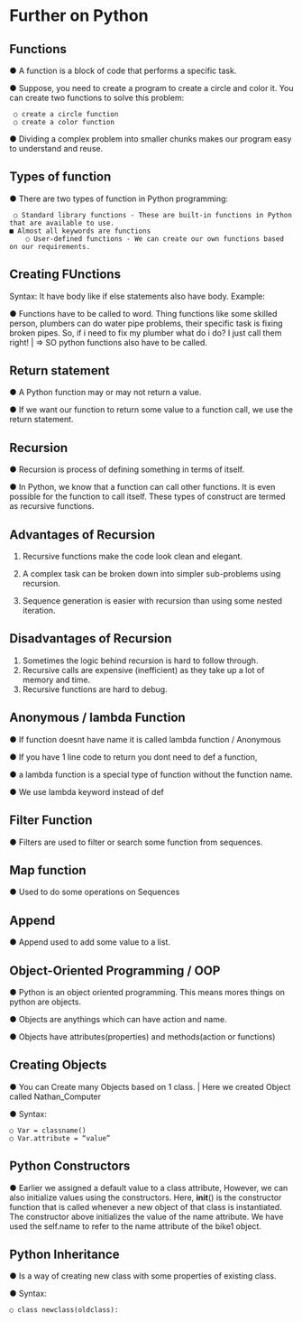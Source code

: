 # Further on Python
## Functions
● A function is a block of code that performs a specific
task.

● Suppose, you need to create a program to create a
circle and color it. You can create two functions to solve
this problem:

     ○ create a circle function
     ○ create a color function
● Dividing a complex problem into smaller chunks makes
our program easy to understand and reuse.
## Types of function
● There are two types of function in Python programming:

     ○ Standard library functions - These are built-in functions in Python that are available to use.
    ■ Almost all keywords are functions
        ○ User-defined functions - We can create our own functions based on our requirements.
## Creating FUnctions
Syntax: It have body like if else statements also have
body.
Example:

● Functions have to be called to word. Thing functions like some skilled person, plumbers
can do water pipe problems, their specific task is fixing broken pipes. So, if i need to fix my
plumber what do i do? I just call them right! | => SO python functions also have to be
called.
## Return statement
● A Python function may or may not return a value.

● If we want our function to return some value to a function call, we use
the return statement. 
## Recursion
● Recursion is process of defining something in terms of itself.

● In Python, we know that a function can call other functions. It is even possible for the
function to call itself. These types of construct are termed as recursive functions.
## Advantages of Recursion
1. Recursive functions make the code look clean and elegant.
 
3. A complex task can be broken down into simpler sub-problems using
recursion.

1. Sequence generation is easier with recursion than using some nested
iteration.
## Disadvantages of Recursion
1. Sometimes the logic behind recursion is hard to follow through.
2. Recursive calls are expensive (inefficient) as they take up a lot of memory and time.
3. Recursive functions are hard to debug.
## Anonymous / lambda Function
● If function doesnt have name it is called lambda function / Anonymous

● If you have 1 line code to return you dont need to def a function,

● a lambda function is a special type of function without the function name.

● We use lambda keyword instead of def
## Filter Function
● Filters are used to filter or search some function from sequences.
## Map function
● Used to do some operations on Sequences
## Append
● Append used to add some value to a list.
## Object-Oriented Programming / OOP
● Python is an object oriented programming. This means mores things on python are
objects.

● Objects are anythings which can have action and name.

● Objects have attributes(properties) and methods(action or functions) 
## Creating Objects
● You can Create many Objects based on 1 class. | Here we created Object
called Nathan_Computer

● Syntax:

    ○ Var = classname()
    ○ Var.attribute = “value”
## Python Constructors
● Earlier we assigned a default value to a class attribute,
However, we can also initialize values using the constructors.
Here, __init__() is the constructor function that is called whenever
a new object of that class is instantiated.
The constructor above initializes the value of the name attribute. We
have used the self.name to refer to the name attribute of the bike1
object.
## Python Inheritance
● Is a way of creating new class with
some properties of existing class.

● Syntax:

    ○ class newclass(oldclass):
